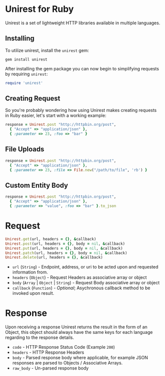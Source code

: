# Unirest for Ruby

Unirest is a set of lightweight HTTP libraries available in multiple languages.

## Installing
To utilize unirest, install the `unirest` gem:

```
gem install unirest
```

After installing the gem package you can now begin to simplifying requests by requiring `unirest`:

```ruby
require 'unirest'
```

## Creating Request
So you're probably wondering how using Unirest makes creating requests in Ruby easier, let's start with a working example:

```ruby
response = Unirest.post "http://httpbin.org/post",
  { "Accept" => "application/json" },
  { :parameter => 23, :foo => "bar" }
```


## File Uploads
```ruby
response = Unirest.post "http://httpbin.org/post",
  { "Accept" => "application/json" },
  { :parameter => 23, :file => File.new("/path/to/file", 'rb') }
```
 
## Custom Entity Body
```ruby
response = Unirest.post "http://httpbin.org/post",
  { "Accept" => "application/json" },
  { :parameter => "value", :foo => "bar" }.to_json
```

# Request
```ruby
Unirest.get(url, headers = {}, &callback) 
Unirest.post(url, headers = {}, body = nil, &callback)
Unirest.put(url, headers = {}, body = nil, &callback)
Unirest.patch(url, headers = {}, body = nil, &callback)
Unirest.delete(url, headers = {}, &callback)
```
  
- `url` (`String`) - Endpoint, address, or uri to be acted upon and requested information from.
- `headers` (`Object`) - Request Headers as associative array or object
- `body` (`Array` | `Object` | `String`) - Request Body associative array or object
- `callback` (`Function`) - _Optional_; Asychronous callback method to be invoked upon result.

# Response
Upon receiving a response Unirest returns the result in the form of an Object, this object should always have the same keys for each language regarding to the response details.

- `code` - HTTP Response Status Code (Example `200`)
- `headers` - HTTP Response Headers
- `body` - Parsed response body where applicable, for example JSON responses are parsed to Objects / Associative Arrays.
- `raw_body` - Un-parsed response body
